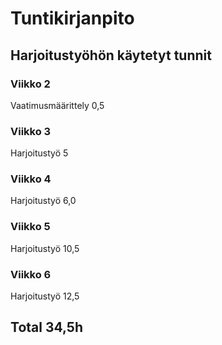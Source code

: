 
# Tuntikirjanpito

## Harjoitustyöhön käytetyt tunnit

### Viikko 2

Vaatimusmäärittely 0,5

### Viikko 3

Harjoitustyö 5

### Viikko 4

Harjoitustyö 6,0 

### Viikko 5

Harjoitustyö 10,5

### Viikko 6

Harjoitustyö 12,5

## Total 34,5h

